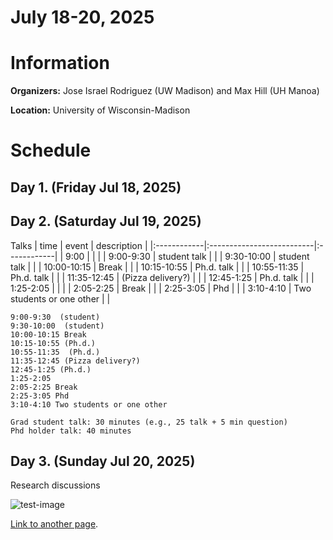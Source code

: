 
# July 18-20, 2025


# Information

**Organizers:** Jose Israel Rodriguez (UW Madison) and Max Hill (UH Manoa)

**Location:** University of Wisconsin-Madison

# Schedule

## Day 1. (Friday Jul 18, 2025)

## Day 2. (Saturday Jul 19, 2025)

Talks
| time        | event                     | description |
|:------------|:--------------------------|:------------|
| 9:00        |                           |             |
| 9:00-9:30   | student talk              |             |
| 9:30-10:00  | student talk              |             |
| 10:00-10:15 | Break                     |             |
| 10:15-10:55 | Ph.d. talk                |             |
| 10:55-11:35 | Ph.d. talk                |             |
| 11:35-12:45 | (Pizza delivery?)         |             |
| 12:45-1:25  | Ph.d. talk                |             |
| 1:25-2:05   |                           |             |
| 2:05-2:25   | Break                     |             |
| 2:25-3:05   | Phd                       |             |
| 3:10-4:10   | Two students or one other |             |



```
9:00-9:30  (student)
9:30-10:00  (student)
10:00-10:15 Break
10:15-10:55 (Ph.d.)
10:55-11:35  (Ph.d.)
11:35-12:45 (Pizza delivery?)
12:45-1:25 (Ph.d.) 
1:25-2:05 
2:05-2:25 Break
2:25-3:05 Phd
3:10-4:10 Two students or one other

Grad student talk: 30 minutes (e.g., 25 talk + 5 min question)
Phd holder talk: 40 minutes
```

## Day 3. (Sunday Jul 20, 2025)

Research discussions

![test-image](https://github.githubassets.com/images/test.jpeg)


[Link to another page](./additional-information.md).
